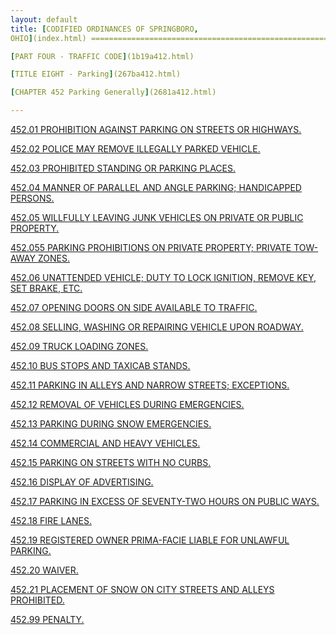 ```yaml
---
layout: default 
title: [CODIFIED ORDINANCES OF SPRINGBORO,
OHIO](index.html) =====================================================

[PART FOUR - TRAFFIC CODE](1b19a412.html)

[TITLE EIGHT - Parking](267ba412.html)

[CHAPTER 452 Parking Generally](2681a412.html)

---
```


[452.01 PROHIBITION AGAINST PARKING ON STREETS OR
HIGHWAYS.](26a8a412.html)

[452.02 POLICE MAY REMOVE ILLEGALLY PARKED VEHICLE.](26ada412.html)

[452.03 PROHIBITED STANDING OR PARKING PLACES.](26b3a412.html)

[452.04 MANNER OF PARALLEL AND ANGLE PARKING; HANDICAPPED
PERSONS.](26c7a412.html)

[452.05 WILLFULLY LEAVING JUNK VEHICLES ON PRIVATE OR PUBLIC
PROPERTY.](26eaa412.html)

[452.055 PARKING PROHIBITIONS ON PRIVATE PROPERTY; PRIVATE TOW-AWAY
ZONES.](26f3a412.html)

[452.06 UNATTENDED VEHICLE; DUTY TO LOCK IGNITION, REMOVE KEY, SET
BRAKE, ETC.](2717a412.html)

[452.07 OPENING DOORS ON SIDE AVAILABLE TO TRAFFIC.](271ca412.html)

[452.08 SELLING, WASHING OR REPAIRING VEHICLE UPON
ROADWAY.](2720a412.html)

[452.09 TRUCK LOADING ZONES.](2725a412.html)

[452.10 BUS STOPS AND TAXICAB STANDS.](2728a412.html)

[452.11 PARKING IN ALLEYS AND NARROW STREETS;
EXCEPTIONS.](2731a412.html)

[452.12 REMOVAL OF VEHICLES DURING EMERGENCIES.](2735a412.html)

[452.13 PARKING DURING SNOW EMERGENCIES.](2738a412.html)

[452.14 COMMERCIAL AND HEAVY VEHICLES.](2746a412.html)

[452.15 PARKING ON STREETS WITH NO CURBS.](274fa412.html)

[452.16 DISPLAY OF ADVERTISING.](2754a412.html)

[452.17 PARKING IN EXCESS OF SEVENTY-TWO HOURS ON PUBLIC
WAYS.](2757a412.html)

[452.18 FIRE LANES.](275ca412.html)

[452.19 REGISTERED OWNER PRIMA-FACIE LIABLE FOR UNLAWFUL
PARKING.](2766a412.html)

[452.20 WAIVER.](2769a412.html)

[452.21 PLACEMENT OF SNOW ON CITY STREETS AND ALLEYS
PROHIBITED.](276ca412.html)

[452.99 PENALTY.](2772a412.html)
